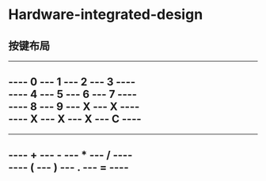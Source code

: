 # Hardware-integrated-design
## 按键布局
-----------------------------  
---- 0 --- 1 --- 2 --- 3 ----  
---- 4 --- 5 --- 6 --- 7 ----  
---- 8 --- 9 --- X --- X ----  
---- X --- X --- X --- C ----  
-----------------------------  

-----------------------------  
---- + --- - --- * --- / ----  
---- ( --- ) --- . --- = ----  
-----------------------------  
